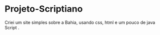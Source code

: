 # Projeto-Scriptiano
Criei um site simples  sobre a Bahia, usando css, html e um pouco de java Script .
